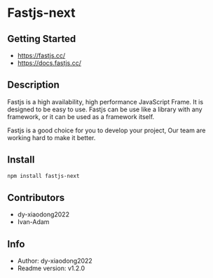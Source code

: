 # Fastjs-next

## Getting Started

- https://fastjs.cc/
- https://docs.fastjs.cc/

## Description

Fastjs is a high availability, high performance JavaScript Frame. It is designed to be easy to use. Fastjs can be use like a library with any framework, or it can be used as a framework itself.

Fastjs is a good choice for you to develop your project, Our team are working hard to make it better.

## Install

```bash
npm install fastjs-next
```

## Contributors

- dy-xiaodong2022
- Ivan-Adam

## Info

- Author: dy-xiaodong2022
- Readme version: v1.2.0
